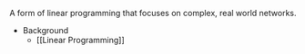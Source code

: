 A form of linear programming that focuses on complex, real world networks.

- Background
	- [[Linear Programming]]